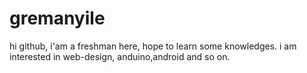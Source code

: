 # gremanyile
hi github, i'am a freshman here, hope to learn some knowledges. i am interested in web-design, anduino,android and so on.
